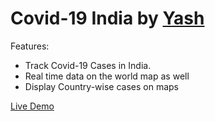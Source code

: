# Covid-19 India by [Yash](https://github/theleancoderr)

Features:
- Track Covid-19 Cases in India.
- Real time data on the world map as well
- Display Country-wise cases on maps

[Live Demo](https://covid19-tracker-ab8a0.web.app)